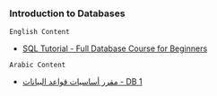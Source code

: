 ### Introduction to Databases

``English Content``
-  [SQL Tutorial - Full Database Course for Beginners](https://www.youtube.com/watch?v=HXV3zeQKqGY)

``Arabic Content``
-  [مقرر أساسيات قواعد البيانات - DB 1](https://www.youtube.com/playlist?list=PL37D52B7714788190)